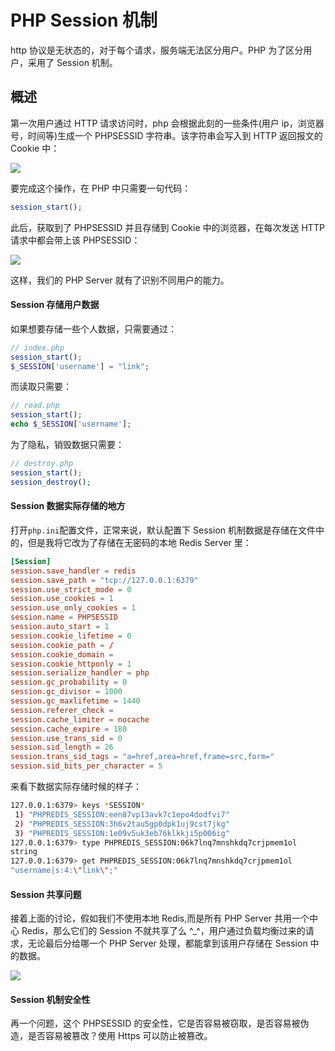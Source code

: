 # PHP Session 机制

http 协议是无状态的，对于每个请求，服务端无法区分用户。PHP 为了区分用户，采用了 Session 机制。

## 概述

第一次用户通过 HTTP 请求访问时，php 会根据此刻的一些条件(用户 ip，浏览器号，时间等)生成一个 PHPSESSID 字符串。该字符串会写入到 HTTP 返回报文的 Cookie 中：

![](https://img.codekissyoung.com/2020/02/29/286b496bdd16dc195374d787c83cd0dc.png)

要完成这个操作，在 PHP 中只需要一句代码：

```php
session_start();
```

此后，获取到了 PHPSESSID 并且存储到 Cookie 中的浏览器，在每次发送 HTTP 请求中都会带上该 PHPSESSID：

![](https://img.codekissyoung.com/2020/02/29/82ddf07d8905a230aea2c0557d64e3d3.png)

这样，我们的 PHP Server 就有了识别不同用户的能力。

#### Session 存储用户数据

如果想要存储一些个人数据，只需要通过：

```php
// index.php
session_start();
$_SESSION['username'] = "link";
```

而读取只需要：

```php
// read.php
session_start();
echo $_SESSION['username'];
```

为了隐私，销毁数据只需要：

```php
// destroy.php
session_start();
session_destroy();
```

#### Session 数据实际存储的地方

打开`php.ini`配置文件，正常来说，默认配置下 Session 机制数据是存储在文件中的，但是我将它改为了存储在无密码的本地 Redis Server 里：

```conf
[Session]
session.save_handler = redis
session.save_path = "tcp://127.0.0.1:6379"
session.use_strict_mode = 0
session.use_cookies = 1
session.use_only_cookies = 1
session.name = PHPSESSID
session.auto_start = 1
session.cookie_lifetime = 0
session.cookie_path = /
session.cookie_domain =
session.cookie_httponly = 1
session.serialize_handler = php
session.gc_probability = 0
session.gc_divisor = 1000
session.gc_maxlifetime = 1440
session.referer_check =
session.cache_limiter = nocache
session.cache_expire = 180
session.use_trans_sid = 0
session.sid_length = 26
session.trans_sid_tags = "a=href,area=href,frame=src,form="
session.sid_bits_per_character = 5
```

来看下数据实际存储时候的样子：

```bash
127.0.0.1:6379> keys *SESSION*
 1) "PHPREDIS_SESSION:een87vp13avk7c1epo4dodfvi7"
 2) "PHPREDIS_SESSION:3h6v2tau5gp0dpk1uj9cst7jkg"
 3) "PHPREDIS_SESSION:1e09v5uk3eb76klkkji5p006ig"
127.0.0.1:6379> type PHPREDIS_SESSION:06k7lnq7mnshkdq7crjpmem1ol
string
127.0.0.1:6379> get PHPREDIS_SESSION:06k7lnq7mnshkdq7crjpmem1ol
"username|s:4:\"link\";"
```

#### Session 共享问题

接着上面的讨论，假如我们不使用本地 Redis,而是所有 PHP Server 共用一个中心 Redis，那么它们的 Session 不就共享了么 ^\_^，用户通过负载均衡过来的请求，无论最后分给哪一个 PHP Server 处理，都能拿到该用户存储在 Session 中的数据。

![](https://img.codekissyoung.com/2020/02/29/494edee80eb7df61267580d82172f72d.png)

#### Session 机制安全性

再一个问题，这个 PHPSESSID 的安全性，它是否容易被窃取，是否容易被伪造，是否容易被篡改？使用 Https 可以防止被篡改。
